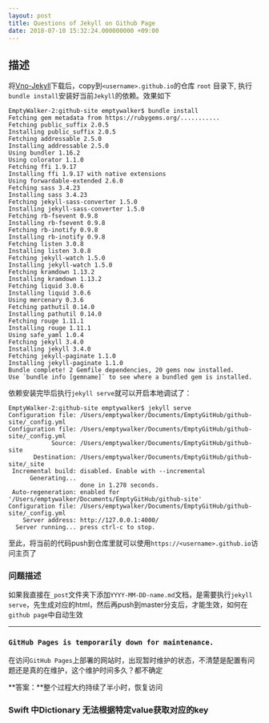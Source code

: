 ```yaml
---
layout: post
title: Questions of Jekyll on Github Page
date: 2018-07-10 15:32:24.000000000 +09:00
---
```


## 描述

将[Vno-Jekyll](https://github.com/onevcat/vno-jekyll)下载后，copy到`<username>.github.io`的仓库 `root` 目录下, 执行 `bundle install`安装好当前`Jekyll`的依赖。效果如下

```
EmptyWalker-2:github-site emptywalker$ bundle install
Fetching gem metadata from https://rubygems.org/...........
Fetching public_suffix 2.0.5
Installing public_suffix 2.0.5
Fetching addressable 2.5.0
Installing addressable 2.5.0
Using bundler 1.16.2
Using colorator 1.1.0
Fetching ffi 1.9.17
Installing ffi 1.9.17 with native extensions
Using forwardable-extended 2.6.0
Fetching sass 3.4.23
Installing sass 3.4.23
Fetching jekyll-sass-converter 1.5.0
Installing jekyll-sass-converter 1.5.0
Fetching rb-fsevent 0.9.8
Installing rb-fsevent 0.9.8
Fetching rb-inotify 0.9.8
Installing rb-inotify 0.9.8
Fetching listen 3.0.8
Installing listen 3.0.8
Fetching jekyll-watch 1.5.0
Installing jekyll-watch 1.5.0
Fetching kramdown 1.13.2
Installing kramdown 1.13.2
Fetching liquid 3.0.6
Installing liquid 3.0.6
Using mercenary 0.3.6
Fetching pathutil 0.14.0
Installing pathutil 0.14.0
Fetching rouge 1.11.1
Installing rouge 1.11.1
Using safe_yaml 1.0.4
Fetching jekyll 3.4.0
Installing jekyll 3.4.0
Fetching jekyll-paginate 1.1.0
Installing jekyll-paginate 1.1.0
Bundle complete! 2 Gemfile dependencies, 20 gems now installed.
Use `bundle info [gemname]` to see where a bundled gem is installed.
```


依赖安装完毕后执行`jekyll serve`就可以开启本地调试了：

```
EmptyWalker-2:github-site emptywalker$ jekyll serve
Configuration file: /Users/emptywalker/Documents/EmptyGitHub/github-site/_config.yml
Configuration file: /Users/emptywalker/Documents/EmptyGitHub/github-site/_config.yml
            Source: /Users/emptywalker/Documents/EmptyGitHub/github-site
       Destination: /Users/emptywalker/Documents/EmptyGitHub/github-site/_site
 Incremental build: disabled. Enable with --incremental
      Generating... 
                    done in 1.278 seconds.
 Auto-regeneration: enabled for '/Users/emptywalker/Documents/EmptyGitHub/github-site'
Configuration file: /Users/emptywalker/Documents/EmptyGitHub/github-site/_config.yml
    Server address: http://127.0.0.1:4000/
  Server running... press ctrl-c to stop.
```

至此，将当前的代码push到仓库里就可以使用`https://<username>.github.io`访问主页了

### 问题描述
如果我直接在`_post`文件夹下添加`YYYY-MM-DD-name.md`文档，是需要执行`jekyll serve`，先生成对应的html，然后再push到master分支后，才能生效，如何在`github page`中自动生效



---

### `GitHub Pages is temporarily down for maintenance.`
在访问`GitHub Pages`上部署的网站时，出现暂时维护的状态，不清楚是配置有问题还是真的在维护，这个维护时间多久？都不确定

**答案：**整个过程大约持续了半小时，恢复访问


### Swift 中Dictionary 无法根据特定value获取对应的key

